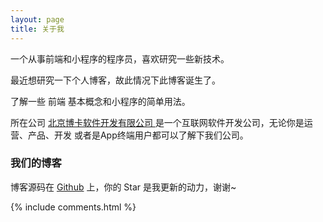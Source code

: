 ```yaml
---
layout: page
title: 关于我 
---
```


一个从事前端和小程序的程序员，喜欢研究一些新技术。
<p>
最近想研究一下个人博客，故此情况下此博客诞生了。
<p>
了解一些 前端 基本概念和小程序的简单用法。
<p>

所在公司
<a target="_blank" href="http://www.boka.cn/"> 北京博卡软件开发有限公司 </a>
是一个互联网软件开发公司，无论你是运营、产品、开发 或者是App终端用户都可以了解下我们公司。
<p>
<h3> 我们的博客 </h3>   
博客源码在 <a target="_blank" href='https://github.com/IreadIs/IreadIs.github.io/'>Github</a> 上，你的 Star 是我更新的动力，谢谢~
<p>
  
<p>
  <p>
  
<p>
{% include comments.html %}

